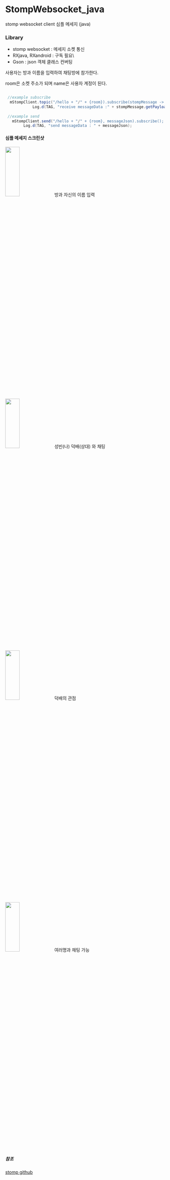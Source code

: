 # StompWebsocket_java

stomp websocket client 심플 메세지 (java)

### Library

* stomp websocket : 메세지 소켓 통신
* RXjava, RXandroid : 구독 필요\
* Gson : json 객체 클래스 컨버팅

사용자는 방과 이름을 입력하여 채팅방에 참가한다.

room은 소켓 주소가 되며
name은 사용자 계정이 된다.

``` java

 //example subscribe
  mStompClient.topic("/hello + "/" + {room}).subscribe(stompMessage -> {     
            Log.d(TAG, "receive messageData :" + stompMessage.getPayload());
            
 //example send
   mStompClient.send("/hello + "/" + {room}, messageJson).subscribe();
        Log.d(TAG, "send messageData : " + messageJson);
```


#### 심플 메세지 스크린샷

<img src="https://ifh.cc/g/xHEj7w.jpg" width="30%" height="20%"></img>
방과 자신의 이름 입력 

<img src="https://ifh.cc/g/la3KWf.jpg" width="30%" height="20%"></img> 
성빈(나) 덕배(상대) 와 채팅

<img src="https://ifh.cc/g/LfQiXa.jpg" width="30%" height="20%"></img>
덕배의 관점

<img src="https://ifh.cc/g/vtEAhH.jpg" width="30%" height="20%"></img> 
여러명과 채팅 가능


##### 참조
[stomp github][link]

[link]: https://github.com/NaikSoftware/StompProtocolAndroid
